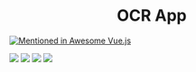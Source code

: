 <h1 align="center">OCR App</h1>

<p >
  
[![Mentioned in Awesome Vue.js](https://awesome.re/mentioned-badge.svg)](https://github.com/RD191295/OCR)



<img src="https://img.shields.io/badge/made%20by-Raj-Dalsaniya.svg" >

<img src="https://img.shields.io/github/stars/RD191295/OCR.svg?style=flat">

<img src="https://img.shields.io/github/languages/top/RD191295/OCR.svg">

<img src="https://img.shields.io/github/issues/RD191295/OCR.svg">

</p>

